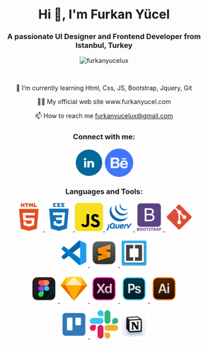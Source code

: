 <h1 align="center">Hi 👋, I'm Furkan Yücel</h1>
<h3 align="center">A passionate UI Designer and Frontend Developer from Istanbul, Turkey</h3>

<p align="center"> <img src="https://komarev.com/ghpvc/?username=furkanyucelux&label=Profile%20views&color=0e75b6&style=flat" alt="furkanyucelux" /> </p>

<p align="center"> <a href="https://twitter.com/" target="blank"><img src="https://img.shields.io/twitter/follow/?logo=twitter&style=for-the-badge" alt="" /></a> </p>

<p align="center">
 🌱 I’m currently learning Html, Css, JS, Bootstrap, Jquery, Git
 </p>
<p align="center">
 👨‍💻 My official web site www.furkanyucel.com
 </p>
<p align="center">
 📫 How to reach me <a href="mailto:furkanyucelux@gmail.com">furkanyucelux@gmail.com</a>
</p>

<h3 align="center">Connect with me:</h3>
<p align="center">
<a href="https://linkedin.com/in/furkanyucel" target="blank"><img align="center" src="ikon/linkedin.png"/></a>
<a href="https://www.behance.net/yucelfurkan" target="blank"><img align="center" src="ikon/behance.png"/></a>
</p>

<h3 align="center">Languages and Tools:</h3>

<p align="center">
<a href="https://www.w3.org/html/" target="_blank" rel="noreferrer"> <img src="ikon/html_icon.png"/>      </a><a href="https://www.w3schools.com/css/" target="_blank" rel="noreferrer"><img src="ikon/css_icon.png"/>      </a><a href="https://developer.mozilla.org/en-US/docs/Web/JavaScript" target="_blank" rel="noreferrer"> <img src="ikon/javascript_icon.png"/>      </a>
<a href="https://jquery.com/" target="_blank" rel="noreferrer"> <img src="ikon/jquery_plain_icon_.png"/>      </a>
<a href="https://getbootstrap.com" target="_blank" rel="noreferrer"> <img src="ikon/bootstrap_icon.png"/> </a>      <a href="https://git-scm.com/" target="_blank" rel="noreferrer"> <img src="ikon/git_icon.png"/>      </a></p>
<p align="center">
<a href="https://vscode.dev/" target="_blank" rel="noreferrer"> <img src="ikon/vscode.png"/>      </a>
<a href="https://www.sublimetext.com//" target="_blank" rel="noreferrer"> <img src="ikon/sublime.png"/>      </a>
<a href="https://brackets.io//" target="_blank" rel="noreferrer"> <img src="ikon/brackets.png"/>      </a>
</p>
<p align="center">
<a href="https://www.figma.com/" target="_blank" rel="noreferrer"> <img src="ikon/figma_icon.png"/>      </a><a href="https://www.sketch.com/" target="_blank" rel="noreferrer"><img src="ikon/sketch_icon.png"/>      </a><a href="https://www.adobe.com/products/xd.html" target="_blank" rel="noreferrer"><img src="ikon/adobe_xd_icon.png"/>      </a><a href="https://www.photoshop.com/en" target="_blank" rel="noreferrer"><img src="ikon/adobe_photoshop_icon.png"/>      </a><a href="https://www.adobe.com/in/products/illustrator.html" target="_blank" rel="noreferrer"><img src="ikon/adobe_illustrator_icon.png"/></a></p>
<p align="center">
<a href="https://trello.com" target="_blank" rel="noreferrer"><img src="ikon/trello_icon.png"/> </a><a href="https://slack.com" target="_blank" rel="noreferrer"><img src="ikon/slack_icon.png"/></a> <a href="https://www.notion.so/" target="_blank" rel="noreferrer"><img src="ikon/notion_icon.png"/></a></p>
